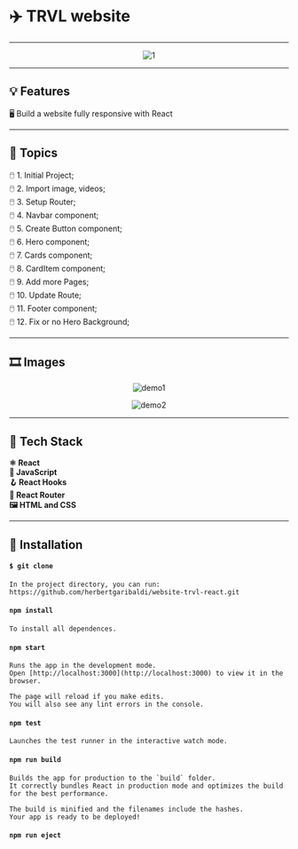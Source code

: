 # :airplane: TRVL website
---

<div id="header" width="auto" heigth="auto" align="center">

![1](https://user-images.githubusercontent.com/107329000/177229340-9af0d6f0-96a0-475b-bbd1-4d98a1c4dc62.png)

</div>

---
## :bulb: Features

:desktop_computer: Build a website fully responsive with React

---
## :pushpin: Topics

:computer_mouse: 1. Initial Project; <br>
:computer_mouse: 2. Import image, videos; <br>
:computer_mouse: 3. Setup Router; <br>
:computer_mouse: 4. Navbar component; <br>
:computer_mouse: 5. Create Button component; <br>
:computer_mouse: 6. Hero component; <br>
:computer_mouse: 7. Cards component; <br>
:computer_mouse: 8. CardItem component; <br>
:computer_mouse: 9. Add more Pages; <br>
:computer_mouse: 10. Update Route; <br>
:computer_mouse: 11. Footer component; <br>
:computer_mouse: 12. Fix or no Hero Background; <br>

---
## :film_strip: Images

<div id="images-demo" width="auto" heigth="auto" align="center">

![demo1](https://user-images.githubusercontent.com/65456535/170760138-14ec3a1e-3299-439f-870f-9ae0e3fc7664.png)

![demo2](https://user-images.githubusercontent.com/65456535/170760164-85a2b8a6-a509-42ef-9ca6-51d9dace2760.png)

</div>

---
## :hammer: Tech Stack

**:atom_symbol: React** <br>
**:orange_book: JavaScript** <br>
**:hook: React Hooks** <br>
**:compass: React Router** <br>
**:framed_picture: HTML and CSS** <br>

---
## :open_book: Installation

#### `$ git clone `
 
    In the project directory, you can run: https://github.com/herbertgaribaldi/website-trvl-react.git

#### `npm install`

    To install all dependences.
 
#### `npm start`
 
    Runs the app in the development mode.
    Open [http://localhost:3000](http://localhost:3000) to view it in the browser.
 
    The page will reload if you make edits.
    You will also see any lint errors in the console.
 
#### `npm test`
 
    Launches the test runner in the interactive watch mode.
 
#### `npm run build`
 
    Builds the app for production to the `build` folder.
    It correctly bundles React in production mode and optimizes the build for the best performance.
 
    The build is minified and the filenames include the hashes.
    Your app is ready to be deployed!
 
#### `npm run eject`
